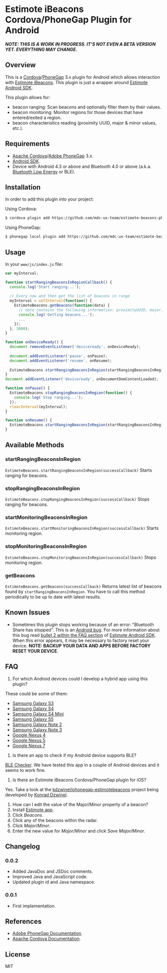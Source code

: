 # Estimote iBeacons Cordova/PhoneGap Plugin for Android

**_NOTE: THIS IS A WORK IN PROGRESS. IT'S NOT EVEN A BETA VERSION YET. EVERYTHING MAY CHANGE_.**

## Overview

This is a [Cordova](http://cordova.apache.org)/[PhoneGap](http://phonegap.com) 3.x plugin for Android which allows interaction with [Estimote iBeacons](http://estimote.com). This plugin is just a wrapper around [Estimote Android SDK](https://github.com/Estimote/Android-SDK).

This plugin allows for:
- beacon ranging: Scan beacons and optionally filter them by their values.
- beacon monitoring: Monitor regions for those devices that have entered/exited a region.
- beacon characteristics reading (proximity UUID, major & minor values, etc.).

## Requirements

- [Apache Cordova](http://cordova.apache.org/#download)/[Adobe PhoneGap](http://phonegap.com/install) 3.x.
- [Android SDK](http://developer.android.com/sdk).
- Device with Android 4.3 or above and Bluetooth 4.0 or above (a.k.a. [Bluetooth Low Energy](http://en.wikipedia.org/wiki/Bluetooth_low_energy) or BLE).

## Installation

In order to add this plugin into your project:

Using Cordova:

```sh
$ cordova plugin add https://github.com/mdc-ux-team/estimote-beacons-phonegap-plugin-for-android.git
```

Using PhoneGap:

```sh
$ phonegap local plugin add https://github.com/mdc-ux-team/estimote-beacons-phonegap-plugin-for-android.git
```

## Usage

In your `www/js/index.js` file:

```javascript
var myInterval;

function startRangingBeaconsInRegionCallback() {
  console.log('Start ranging...');
  
  // Every now and then get the list of beacons in range
  myInterval = setInterval(function() {
    EstimoteBeacons.getBeacons(function(data) {
      // data contains the following information: proximityUUID, major, minor, rssi, macAddress, measuredPower
      console.log('Getting beacons...');
      ...
    });
  }, 3000);
}

function onDeviceReady() {
  document.removeEventListener('deviceready', onDeviceReady);
  
  document.addEventListener('pause', onPause);
  document.addEventListener('resume', onResume);
  
  EstimoteBeacons.startRangingBeaconsInRegion(startRangingBeaconsInRegionCallback);
}
document.addEventListener('deviceready', onDocumentDomContentLoaded);

function onPause() {
  EstimoteBeacons.stopRangingBeaconsInRegion(function() {
    console.log('Stop ranging...');
  });
  clearInterval(myInterval);
}

function onResume() {
  EstimoteBeacons.startRangingBeaconsInRegion(startRangingBeaconsInRegionCallback);
}
```

## Available Methods

### startRangingBeaconsInRegion

`EstimoteBeacons.startRangingBeaconsInRegion(successCallback)` Starts ranging for beacons.

### stopRangingBeaconsInRegion

`EstimoteBeacons.stopRangingBeaconsInRegion(successCallback)` Stops ranging for beacons.

### startMonitoringBeaconsInRegion

`EstimoteBeacons.startMonitoringBeaconsInRegion(successCallback)` Starts monitoring region.

### stopMonitoringBeaconsInRegion

`EstimoteBeacons.stopMonitoringBeaconsInRegion(successCallback)` Stops monitoring region.

### getBeacons

`EstimoteBeacons.getBeacons(successCallback)` Returns latest list of beacons found by `startRangingBeaconsInRegion`. You have to call this method periodically to be up to date with latest results.

## Known Issues

- Sometimes this plugin stops working because of an error: "Bluetooth Share has stopped". This is an [Android bug](https://code.google.com/p/android/issues/detail?id=67272). For more information about this bug read [bullet 2 within the FAQ section](https://github.com/Estimote/Android-SDK#faq) of [Estimote Android SDK](https://github.com/Estimote/Android-SDK). When this error appears, it may be necessary to factory reset your device. **NOTE: BACKUP YOUR DATA AND APPS BEFORE FACTORY RESET YOUR DEVICE**.

## FAQ

<!--
1. Where can I find a sample app which uses this plugin?

  Take a look at [estimote-beacons-phonegap-sample-app](https://github.com/mdc-ux-team/estimote-beacons-phonegap-sample-app).
-->

1. For which Android devices could I develop a hybrid app using this plugin?

  These could be some of them:
  - [Samsung Galaxy S3](http://www.samsung.com/global/galaxys3)
  - [Samsung Galaxy S4](http://www.samsung.com/global/microsite/galaxys4)
  - [Samsung Galaxy S4 Mini](http://www.samsung.com/global/microsite/galaxys4)
  - [Samsung Galaxy S5](http://www.samsung.com/global/microsite/galaxys5)
  - [Samsung Galaxy Note 2](http://www.samsung.com/galaxynote2)
  - [Samsung Galaxy Note 3](http://www.samsung.com/us/guide-to-galaxy-smart-devices/galaxy-note-3.html)
  - [Google Nexus 4](http://www.google.com/intl/all/nexus/4)
  - [Google Nexus 5](http://www.google.com/nexus/5)
  - [Google Nexus 7](http://www.google.com/nexus/7)

1. Is there an app to check if my Android device supports BLE?

  [BLE Checker](https://play.google.com/store/apps/details?id=com.magicalboy.btd). We have tested this app in a couple of Android devices and it seems to work fine.

1. Is there an Estimote iBeacons Cordova/PhoneGap plugin for iOS?

  Yes. Take a look at the [kdzwinel/phonegap-estimotebeacons](https://github.com/kdzwinel/phonegap-estimotebeacons) project being developed by [Konrad Dzwinel](https://github.com/kdzwinel).
  
1. How can I edit the value of the Major/Minor property of a beacon?
  1. Install [Estimote app](https://play.google.com/store/apps/details?id=com.estimote.apps.main).
  2. Click _Beacons_.
  3. Click any of the beacons within the radar.
  4. Click _Major_/_Minor_.
  5. Enter the new value for _Major_/_Minor_ and click _Save Major/Minor_.

## Changelog

### 0.0.2
- Added JavaDoc and JSDoc comments.
- Improved Java and JavaScript code.
- Updated plugin id and Java namespace.

### 0.0.1
- First implementation.

## References

- [Adobe PhoneGap Documentation](http://docs.phonegap.com).
- [Apache Cordova Documentation](http://cordova.apache.org/docs/en/3.4.0).

## License

MIT
